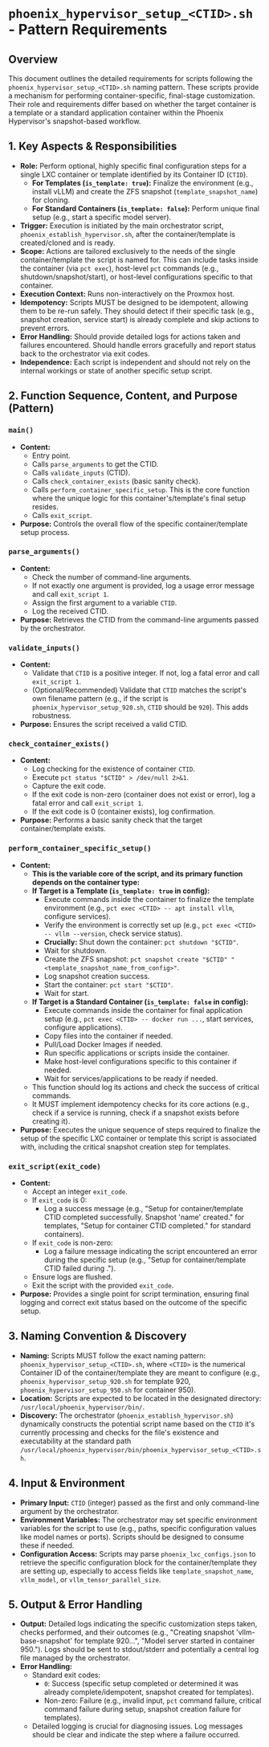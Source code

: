 # `phoenix_hypervisor_setup_<CTID>.sh` - Pattern Requirements

## Overview

This document outlines the detailed requirements for scripts following the `phoenix_hypervisor_setup_<CTID>.sh` naming pattern. These scripts provide a mechanism for performing container-specific, final-stage customization. Their role and requirements differ based on whether the target container is a template or a standard application container within the Phoenix Hypervisor's snapshot-based workflow.

## 1. Key Aspects & Responsibilities

*   **Role:** Perform optional, highly specific final configuration steps for a single LXC container or template identified by its Container ID (`CTID`).
    *   **For Templates (`is_template: true`):** Finalize the environment (e.g., install vLLM) and create the ZFS snapshot (`template_snapshot_name`) for cloning.
    *   **For Standard Containers (`is_template: false`):** Perform unique final setup (e.g., start a specific model server).
*   **Trigger:** Execution is initiated by the main orchestrator script, `phoenix_establish_hypervisor.sh`, after the container/template is created/cloned and is ready.
*   **Scope:** Actions are tailored exclusively to the needs of the single container/template the script is named for. This can include tasks inside the container (via `pct exec`), host-level `pct` commands (e.g., shutdown/snapshot/start), or host-level configurations specific to that container.
*   **Execution Context:** Runs non-interactively on the Proxmox host.
*   **Idempotency:** Scripts MUST be designed to be idempotent, allowing them to be re-run safely. They should detect if their specific task (e.g., snapshot creation, service start) is already complete and skip actions to prevent errors.
*   **Error Handling:** Should provide detailed logs for actions taken and failures encountered. Should handle errors gracefully and report status back to the orchestrator via exit codes.
*   **Independence:** Each script is independent and should not rely on the internal workings or state of another specific setup script.

## 2. Function Sequence, Content, and Purpose (Pattern)

### `main()`
*   **Content:**
    *   Entry point.
    *   Calls `parse_arguments` to get the CTID.
    *   Calls `validate_inputs` (CTID).
    *   Calls `check_container_exists` (basic sanity check).
    *   Calls `perform_container_specific_setup`. This is the core function where the unique logic for this container's/template's final setup resides.
    *   Calls `exit_script`.
*   **Purpose:** Controls the overall flow of the specific container/template setup process.

### `parse_arguments()`
*   **Content:**
    *   Check the number of command-line arguments.
    *   If not exactly one argument is provided, log a usage error message and call `exit_script 1`.
    *   Assign the first argument to a variable `CTID`.
    *   Log the received CTID.
*   **Purpose:** Retrieves the CTID from the command-line arguments passed by the orchestrator.

### `validate_inputs()`
*   **Content:**
    *   Validate that `CTID` is a positive integer. If not, log a fatal error and call `exit_script 1`.
    *   (Optional/Recommended) Validate that `CTID` matches the script's own filename pattern (e.g., if the script is `phoenix_hypervisor_setup_920.sh`, `CTID` should be `920`). This adds robustness.
*   **Purpose:** Ensures the script received a valid CTID.

### `check_container_exists()`
*   **Content:**
    *   Log checking for the existence of container `CTID`.
    *   Execute `pct status "$CTID" > /dev/null 2>&1`.
    *   Capture the exit code.
    *   If the exit code is non-zero (container does not exist or error), log a fatal error and call `exit_script 1`.
    *   If the exit code is 0 (container exists), log confirmation.
*   **Purpose:** Performs a basic sanity check that the target container/template exists.

### `perform_container_specific_setup()`
*   **Content:**
    *   **This is the variable core of the script, and its primary function depends on the container type:**
    *   **If Target is a Template (`is_template: true` in config):**
        *   Execute commands inside the container to finalize the template environment (e.g., `pct exec <CTID> -- apt install vllm`, configure services).
        *   Verify the environment is correctly set up (e.g., `pct exec <CTID> -- vllm --version`, check service status).
        *   **Crucially:** Shut down the container: `pct shutdown "$CTID"`.
        *   Wait for shutdown.
        *   Create the ZFS snapshot: `pct snapshot create "$CTID" "<template_snapshot_name_from_config>"`.
        *   Log snapshot creation success.
        *   Start the container: `pct start "$CTID"`.
        *   Wait for start.
    *   **If Target is a Standard Container (`is_template: false` in config):**
        *   Execute commands inside the container for final application setup (e.g., `pct exec <CTID> -- docker run ...`, start services, configure applications).
        *   Copy files into the container if needed.
        *   Pull/Load Docker Images if needed.
        *   Run specific applications or scripts inside the container.
        *   Make host-level configurations specific to this container if needed.
        *   Wait for services/applications to be ready if needed.
    *   This function should log its actions and check the success of critical commands.
    *   It MUST implement idempotency checks for its core actions (e.g., check if a service is running, check if a snapshot exists before creating it).
*   **Purpose:** Executes the unique sequence of steps required to finalize the setup of the specific LXC container or template this script is associated with, including the critical snapshot creation step for templates.

### `exit_script(exit_code)`
*   **Content:**
    *   Accept an integer `exit_code`.
    *   If `exit_code` is 0:
        *   Log a success message (e.g., "Setup for container/template CTID completed successfully. Snapshot 'name' created." for templates, "Setup for container CTID completed." for standard containers).
    *   If `exit_code` is non-zero:
        *   Log a failure message indicating the script encountered an error during the specific setup (e.g., "Setup for container/template CTID failed during <step>.").
    *   Ensure logs are flushed.
    *   Exit the script with the provided `exit_code`.
*   **Purpose:** Provides a single point for script termination, ensuring final logging and correct exit status based on the outcome of the specific setup.

## 3. Naming Convention & Discovery

*   **Naming:** Scripts MUST follow the exact naming pattern: `phoenix_hypervisor_setup_<CTID>.sh`, where `<CTID>` is the numerical Container ID of the container/template they are meant to configure (e.g., `phoenix_hypervisor_setup_920.sh` for template 920, `phoenix_hypervisor_setup_950.sh` for container 950).
*   **Location:** Scripts are expected to be located in the designated directory: `/usr/local/phoenix_hypervisor/bin/`.
*   **Discovery:** The orchestrator (`phoenix_establish_hypervisor.sh`) dynamically constructs the potential script name based on the `CTID` it's currently processing and checks for the file's existence and executability at the standard path `/usr/local/phoenix_hypervisor/bin/phoenix_hypervisor_setup_<CTID>.sh`.

## 4. Input & Environment

*   **Primary Input:** `CTID` (integer) passed as the first and only command-line argument by the orchestrator.
*   **Environment Variables:** The orchestrator may set specific environment variables for the script to use (e.g., paths, specific configuration values like model names or ports). Scripts should be designed to consume these if needed.
*   **Configuration Access:** Scripts may parse `phoenix_lxc_configs.json` to retrieve the specific configuration block for the container/template they are setting up, especially to access fields like `template_snapshot_name`, `vllm_model`, or `vllm_tensor_parallel_size`.

## 5. Output & Error Handling

*   **Output:** Detailed logs indicating the specific customization steps taken, checks performed, and their outcomes (e.g., "Creating snapshot 'vllm-base-snapshot' for template 920...", "Model server started in container 950."). Logs should be sent to stdout/stderr and potentially a central log file managed by the orchestrator.
*   **Error Handling:**
    *   Standard exit codes:
        *   `0`: Success (specific setup completed or determined it was already complete/idempotent, snapshot created for templates).
        *   Non-zero: Failure (e.g., invalid input, `pct` command failure, critical command failure during setup, snapshot creation failure for templates).
    *   Detailed logging is crucial for diagnosing issues. Log messages should be clear and indicate the step where a failure occurred.